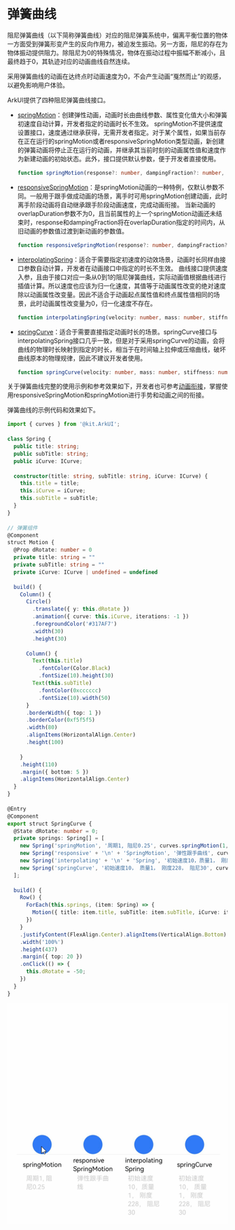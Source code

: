 # 弹簧曲线


阻尼弹簧曲线（以下简称弹簧曲线）对应的阻尼弹簧系统中，偏离平衡位置的物体一方面受到弹簧形变产生的反向作用力，被迫发生振动。另一方面，阻尼的存在为物体振动提供阻力。除阻尼为0的特殊情况，物体在振动过程中振幅不断减小，且最终趋于0，其轨迹对应的动画曲线自然连续。


采用弹簧曲线的动画在达终点时动画速度为0，不会产生动画“戛然而止”的观感，以避免影响用户体验。


ArkUI提供了四种阻尼弹簧曲线接口。


- [springMotion](../reference/apis-arkui/js-apis-curve.md#curvesspringmotion9)：创建弹性动画，动画时长由曲线参数、属性变化值大小和弹簧初速度自动计算，开发者指定的动画时长不生效。
    springMotion不提供速度设置接口，速度通过继承获得，无需开发者指定。对于某个属性，如果当前存在正在运行的springMotion或者responsiveSpringMotion类型动画，新创建的弹簧动画将停止正在运行的动画，并继承其当前时刻的动画属性值和速度作为新建动画的初始状态。此外，接口提供默认参数，便于开发者直接使用。

  ```ts
  function springMotion(response?: number, dampingFraction?: number, overlapDuration?: number): ICurve;
  ```


- [responsiveSpringMotion](../reference/apis-arkui/js-apis-curve.md#curvesresponsivespringmotion9)：是springMotion动画的一种特例，仅默认参数不同。一般用于跟手做成动画的场景，离手时可用springMotion创建动画，此时离手阶段动画将自动继承跟手阶段动画速度，完成动画衔接。
  当新动画的overlapDuration参数不为0，且当前属性的上一个springMotion动画还未结束时，response和dampingFraction将在overlapDuration指定的时间内，从旧动画的参数值过渡到新动画的参数值。


  ```ts
  function responsiveSpringMotion(response?: number, dampingFraction?: number, overlapDuration?: number): ICurve;
  ```


- [interpolatingSpring](../reference/apis-arkui/js-apis-curve.md#curvesinterpolatingspring10)：适合于需要指定初速度的动效场景，动画时长同样由接口参数自动计算，开发者在动画接口中指定的时长不生效。
  曲线接口提供速度入参，且由于接口对应一条从0到1的阻尼弹簧曲线，实际动画值根据曲线进行插值计算。所以速度也应该为归一化速度，其值等于动画属性改变的绝对速度除以动画属性改变量。因此不适合于动画起点属性值和终点属性值相同的场景，此时动画属性改变量为0，归一化速度不存在。


  ```ts
  function interpolatingSpring(velocity: number, mass: number, stiffness: number, damping: number): ICurve;
  ```


- [springCurve](../reference/apis-arkui/js-apis-curve.md#curvesspringcurve9)：适合于需要直接指定动画时长的场景。springCurve接口与interpolatingSpring接口几乎一致，但是对于采用springCurve的动画，会将曲线的物理时长映射到指定的时长，相当于在时间轴上拉伸或压缩曲线，破坏曲线原本的物理规律，因此不建议开发者使用。

  ```ts
  function springCurve(velocity: number, mass: number, stiffness: number, damping: number): ICurve;
  ```


关于弹簧曲线完整的使用示例和参考效果如下，开发者也可参考[动画衔接](arkts-animation-smoothing.md)，掌握使用responsiveSpringMotion和springMotion进行手势和动画之间的衔接。


弹簧曲线的示例代码和效果如下。



```ts
import { curves } from '@kit.ArkUI';

class Spring {
  public title: string;
  public subTitle: string;
  public iCurve: ICurve;

  constructor(title: string, subTitle: string, iCurve: ICurve) {
    this.title = title;
    this.iCurve = iCurve;
    this.subTitle = subTitle;
  }
}

// 弹簧组件
@Component
struct Motion {
  @Prop dRotate: number = 0
  private title: string = ""
  private subTitle: string = ""
  private iCurve: ICurve | undefined = undefined

  build() {
    Column() {
      Circle()
        .translate({ y: this.dRotate })
        .animation({ curve: this.iCurve, iterations: -1 })
        .foregroundColor('#317AF7')
        .width(30)
        .height(30)

      Column() {
        Text(this.title)
          .fontColor(Color.Black)
          .fontSize(10).height(30)
        Text(this.subTitle)
          .fontColor(0xcccccc)
          .fontSize(10).width(50)
      }
      .borderWidth({ top: 1 })
      .borderColor(0xf5f5f5)
      .width(80)
      .alignItems(HorizontalAlign.Center)
      .height(100)

    }
    .height(110)
    .margin({ bottom: 5 })
    .alignItems(HorizontalAlign.Center)
  }
}

@Entry
@Component
export struct SpringCurve {
  @State dRotate: number = 0;
  private springs: Spring[] = [
    new Spring('springMotion', '周期1, 阻尼0.25', curves.springMotion(1, 0.25)),
    new Spring('responsive' + '\n' + 'SpringMotion', '弹性跟手曲线', curves.responsiveSpringMotion(1, 0.25)),
    new Spring('interpolating' + '\n' + 'Spring', '初始速度10，质量1， 刚度228， 阻尼30', curves.interpolatingSpring(10, 1, 228, 30)),
    new Spring('springCurve', '初始速度10， 质量1， 刚度228， 阻尼30', curves.springCurve(10, 1, 228, 30))
  ];

  build() {
    Row() {
      ForEach(this.springs, (item: Spring) => {
        Motion({ title: item.title, subTitle: item.subTitle, iCurve: item.iCurve, dRotate: this.dRotate })
      })
    }
    .justifyContent(FlexAlign.Center).alignItems(VerticalAlign.Bottom)
    .width('100%')
    .height(437)
    .margin({ top: 20 })
    .onClick(() => {
      this.dRotate = -50;
    })
  }
}
```



![zh-cn_image_0000001649089041](figures/spring_curve.gif)

